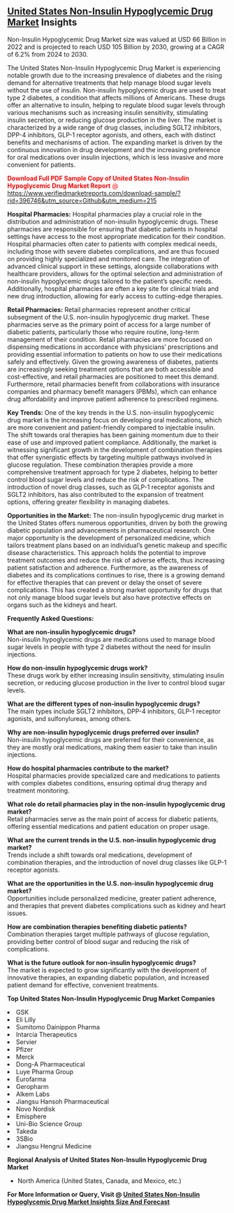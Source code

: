 <h2><a href="https://www.verifiedmarketreports.com/download-sample/?rid=396746&amp;utm_source=Github&amp;utm_medium=215" target="_blank">United States Non-Insulin Hypoglycemic Drug Market</a> Insights</h2><p>Non-Insulin Hypoglycemic Drug Market size was valued at USD 66 Billion in 2022 and is projected to reach USD 105 Billion by 2030, growing at a CAGR of 6.2% from 2024 to 2030.</p><p> <p>The United States Non-Insulin Hypoglycemic Drug Market is experiencing notable growth due to the increasing prevalence of diabetes and the rising demand for alternative treatments that help manage blood sugar levels without the use of insulin. Non-insulin hypoglycemic drugs are used to treat type 2 diabetes, a condition that affects millions of Americans. These drugs offer an alternative to insulin, helping to regulate blood sugar levels through various mechanisms such as increasing insulin sensitivity, stimulating insulin secretion, or reducing glucose production in the liver. The market is characterized by a wide range of drug classes, including SGLT2 inhibitors, DPP-4 inhibitors, GLP-1 receptor agonists, and others, each with distinct benefits and mechanisms of action. The expanding market is driven by the continuous innovation in drug development and the increasing preference for oral medications over insulin injections, which is less invasive and more convenient for patients. <p><span class=""><span style="color: #ff0000;"><strong>Download Full PDF Sample Copy of United States Non-Insulin Hypoglycemic Drug Market Report</strong> @ </span><a href="https://www.verifiedmarketreports.com/download-sample/?rid=396746&amp;utm_source=Github&amp;utm_medium=215" target="_blank">https://www.verifiedmarketreports.com/download-sample/?rid=396746&amp;utm_source=Github&amp;utm_medium=215</a></span></p></p> <p><strong>Hospital Pharmacies:</strong> Hospital pharmacies play a crucial role in the distribution and administration of non-insulin hypoglycemic drugs. These pharmacies are responsible for ensuring that diabetic patients in hospital settings have access to the most appropriate medication for their condition. Hospital pharmacies often cater to patients with complex medical needs, including those with severe diabetes complications, and are thus focused on providing highly specialized and monitored care. The integration of advanced clinical support in these settings, alongside collaborations with healthcare providers, allows for the optimal selection and administration of non-insulin hypoglycemic drugs tailored to the patient’s specific needs. Additionally, hospital pharmacies are often a key site for clinical trials and new drug introduction, allowing for early access to cutting-edge therapies. <p><strong>Retail Pharmacies:</strong> Retail pharmacies represent another critical subsegment of the U.S. non-insulin hypoglycemic drug market. These pharmacies serve as the primary point of access for a large number of diabetic patients, particularly those who require routine, long-term management of their condition. Retail pharmacies are more focused on dispensing medications in accordance with physicians’ prescriptions and providing essential information to patients on how to use their medications safely and effectively. Given the growing awareness of diabetes, patients are increasingly seeking treatment options that are both accessible and cost-effective, and retail pharmacies are positioned to meet this demand. Furthermore, retail pharmacies benefit from collaborations with insurance companies and pharmacy benefit managers (PBMs), which can enhance drug affordability and improve patient adherence to prescribed regimens. <p><strong>Key Trends:</strong> One of the key trends in the U.S. non-insulin hypoglycemic drug market is the increasing focus on developing oral medications, which are more convenient and patient-friendly compared to injectable insulin. The shift towards oral therapies has been gaining momentum due to their ease of use and improved patient compliance. Additionally, the market is witnessing significant growth in the development of combination therapies that offer synergistic effects by targeting multiple pathways involved in glucose regulation. These combination therapies provide a more comprehensive treatment approach for type 2 diabetes, helping to better control blood sugar levels and reduce the risk of complications. The introduction of novel drug classes, such as GLP-1 receptor agonists and SGLT2 inhibitors, has also contributed to the expansion of treatment options, offering greater flexibility in managing diabetes. <p><strong>Opportunities in the Market:</strong> The non-insulin hypoglycemic drug market in the United States offers numerous opportunities, driven by both the growing diabetic population and advancements in pharmaceutical research. One major opportunity is the development of personalized medicine, which tailors treatment plans based on an individual’s genetic makeup and specific disease characteristics. This approach holds the potential to improve treatment outcomes and reduce the risk of adverse effects, thus increasing patient satisfaction and adherence. Furthermore, as the awareness of diabetes and its complications continues to rise, there is a growing demand for effective therapies that can prevent or delay the onset of severe complications. This has created a strong market opportunity for drugs that not only manage blood sugar levels but also have protective effects on organs such as the kidneys and heart. <p><strong>Frequently Asked Questions:</strong></p> <p><strong>What are non-insulin hypoglycemic drugs?</strong><br> Non-insulin hypoglycemic drugs are medications used to manage blood sugar levels in people with type 2 diabetes without the need for insulin injections.</p> <p><strong>How do non-insulin hypoglycemic drugs work?</strong><br> These drugs work by either increasing insulin sensitivity, stimulating insulin secretion, or reducing glucose production in the liver to control blood sugar levels.</p> <p><strong>What are the different types of non-insulin hypoglycemic drugs?</strong><br> The main types include SGLT2 inhibitors, DPP-4 inhibitors, GLP-1 receptor agonists, and sulfonylureas, among others.</p> <p><strong>Why are non-insulin hypoglycemic drugs preferred over insulin?</strong><br> Non-insulin hypoglycemic drugs are preferred for their convenience, as they are mostly oral medications, making them easier to take than insulin injections.</p> <p><strong>How do hospital pharmacies contribute to the market?</strong><br> Hospital pharmacies provide specialized care and medications to patients with complex diabetes conditions, ensuring optimal drug therapy and treatment monitoring.</p> <p><strong>What role do retail pharmacies play in the non-insulin hypoglycemic drug market?</strong><br> Retail pharmacies serve as the main point of access for diabetic patients, offering essential medications and patient education on proper usage.</p> <p><strong>What are the current trends in the U.S. non-insulin hypoglycemic drug market?</strong><br> Trends include a shift towards oral medications, development of combination therapies, and the introduction of novel drug classes like GLP-1 receptor agonists.</p> <p><strong>What are the opportunities in the U.S. non-insulin hypoglycemic drug market?</strong><br> Opportunities include personalized medicine, greater patient adherence, and therapies that prevent diabetes complications such as kidney and heart issues.</p> <p><strong>How are combination therapies benefiting diabetic patients?</strong><br> Combination therapies target multiple pathways of glucose regulation, providing better control of blood sugar and reducing the risk of complications.</p> <p><strong>What is the future outlook for non-insulin hypoglycemic drugs?</strong><br> The market is expected to grow significantly with the development of innovative therapies, an expanding diabetic population, and increased patient demand for effective, convenient treatments.</p> </p><p><strong>Top United States Non-Insulin Hypoglycemic Drug Market Companies</strong></p><div data-test-id=""><p><li>GSK</li><li> Eli Lilly</li><li> Sumitomo Dainippon Pharma</li><li> Intarcia Therapeutics</li><li> Servier</li><li> Pfizer</li><li> Merck</li><li> Dong-A Pharmaceutical</li><li> Luye Pharma Group</li><li> Eurofarma</li><li> Geropharm</li><li> Alkem Labs</li><li> Jiangsu Hansoh Pharmaceutical</li><li> Novo Nordisk</li><li> Emisphere</li><li> Uni-Bio Science Group</li><li> Takeda</li><li> 3SBio</li><li> Jiangsu Hengrui Medicine</li></p><div><strong>Regional Analysis of&nbsp;United States Non-Insulin Hypoglycemic Drug Market</strong></div><ul><li dir="ltr"><p dir="ltr">North America&nbsp;(United States, Canada, and Mexico, etc.)</p></li></ul><p><strong>For More Information or Query, Visit @&nbsp;</strong><strong><a href="https://www.verifiedmarketreports.com/product/non-insulin-hypoglycemic-drug-market/?utm_source=Github&amp;utm_medium=215" target="_blank">United States Non-Insulin Hypoglycemic Drug Market Insights Size And Forecast</a></strong></p></div>
